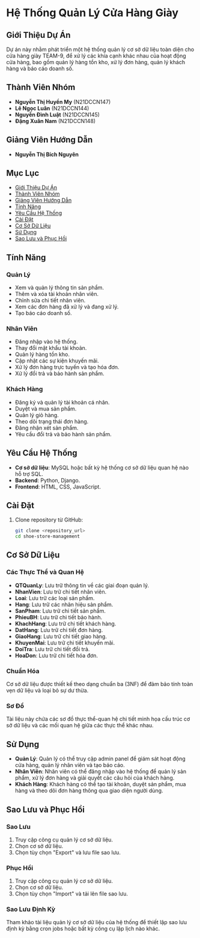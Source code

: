 # Hệ Thống Quản Lý Cửa Hàng Giày

## Giới Thiệu Dự Án

Dự án này nhằm phát triển một hệ thống quản lý cơ sở dữ liệu toàn diện cho cửa hàng giày TEAM-9, để xử lý các khía cạnh khác nhau của hoạt động cửa hàng, bao gồm quản lý hàng tồn kho, xử lý đơn hàng, quản lý khách hàng và báo cáo doanh số.

## Thành Viên Nhóm
- **Nguyễn Thị Huyền My** (N21DCCN147)
- **Lê Ngọc Luân** (N21DCCN144)
- **Nguyễn Đình Luật** (N21DCCN145)
- **Đặng Xuân Nam** (N21DCCN148)

## Giảng Viên Hướng Dẫn
- **Nguyễn Thị Bích Nguyên**

## Mục Lục
- [Giới Thiệu Dự Án](#giới-thiệu-dự-án)
- [Thành Viên Nhóm](#thành-viên-nhóm)
- [Giảng Viên Hướng Dẫn](#giảng-viên-hướng-dẫn)
- [Tính Năng](#tính-năng)
- [Yêu Cầu Hệ Thống](#yêu-cầu-hệ-thống)
- [Cài Đặt](#cài-đặt)
- [Cơ Sở Dữ Liệu](#cơ-sở-dữ-liệu)
- [Sử Dụng](#sử-dụng)
- [Sao Lưu và Phục Hồi](#sao-lưu-và-phục-hồi)

## Tính Năng
### Quản Lý
- Xem và quản lý thông tin sản phẩm.
- Thêm và xóa tài khoản nhân viên.
- Chỉnh sửa chi tiết nhân viên.
- Xem các đơn hàng đã xử lý và đang xử lý.
- Tạo báo cáo doanh số.

### Nhân Viên
- Đăng nhập vào hệ thống.
- Thay đổi mật khẩu tài khoản.
- Quản lý hàng tồn kho.
- Cập nhật các sự kiện khuyến mãi.
- Xử lý đơn hàng trực tuyến và tạo hóa đơn.
- Xử lý đổi trả và bảo hành sản phẩm.

### Khách Hàng
- Đăng ký và quản lý tài khoản cá nhân.
- Duyệt và mua sản phẩm.
- Quản lý giỏ hàng.
- Theo dõi trạng thái đơn hàng.
- Đăng nhận xét sản phẩm.
- Yêu cầu đổi trả và bảo hành sản phẩm.

## Yêu Cầu Hệ Thống
- **Cơ sở dữ liệu**: MySQL hoặc bất kỳ hệ thống cơ sở dữ liệu quan hệ nào hỗ trợ SQL.
- **Backend**: Python, Django.
- **Frontend**: HTML, CSS, JavaScript.

## Cài Đặt
1. Clone repository từ GitHub:
    ```bash
    git clone <repository_url>
    cd shoe-store-management
    ```

## Cơ Sở Dữ Liệu
### Các Thực Thể và Quan Hệ
- **QTQuanLy**: Lưu trữ thông tin về các giai đoạn quản lý.
- **NhanVien**: Lưu trữ chi tiết nhân viên.
- **Loai**: Lưu trữ các loại sản phẩm.
- **Hang**: Lưu trữ các nhãn hiệu sản phẩm.
- **SanPham**: Lưu trữ chi tiết sản phẩm.
- **PhieuBH**: Lưu trữ chi tiết bảo hành.
- **KhachHang**: Lưu trữ chi tiết khách hàng.
- **DatHang**: Lưu trữ chi tiết đơn hàng.
- **GiaoHang**: Lưu trữ chi tiết giao hàng.
- **KhuyenMai**: Lưu trữ chi tiết khuyến mãi.
- **DoiTra**: Lưu trữ chi tiết đổi trả.
- **HoaDon**: Lưu trữ chi tiết hóa đơn.

### Chuẩn Hóa
Cơ sở dữ liệu được thiết kế theo dạng chuẩn ba (3NF) để đảm bảo tính toàn vẹn dữ liệu và loại bỏ sự dư thừa.

### Sơ Đồ
Tài liệu này chứa các sơ đồ thực thể-quan hệ chi tiết minh họa cấu trúc cơ sở dữ liệu và các mối quan hệ giữa các thực thể khác nhau.

## Sử Dụng
- **Quản Lý**: Quản lý có thể truy cập admin panel để giám sát hoạt động cửa hàng, quản lý nhân viên và tạo báo cáo.
- **Nhân Viên**: Nhân viên có thể đăng nhập vào hệ thống để quản lý sản phẩm, xử lý đơn hàng và giải quyết các câu hỏi của khách hàng.
- **Khách Hàng**: Khách hàng có thể tạo tài khoản, duyệt sản phẩm, mua hàng và theo dõi đơn hàng thông qua giao diện người dùng.

## Sao Lưu và Phục Hồi
### Sao Lưu
1. Truy cập công cụ quản lý cơ sở dữ liệu.
2. Chọn cơ sở dữ liệu.
3. Chọn tùy chọn "Export" và lưu file sao lưu.

### Phục Hồi
1. Truy cập công cụ quản lý cơ sở dữ liệu.
2. Chọn cơ sở dữ liệu.
3. Chọn tùy chọn "Import" và tải lên file sao lưu.

### Sao Lưu Định Kỳ
Tham khảo tài liệu quản lý cơ sở dữ liệu của hệ thống để thiết lập sao lưu định kỳ bằng cron jobs hoặc bất kỳ công cụ lập lịch nào khác.